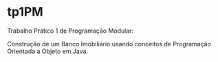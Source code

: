 # tp1PM
Trabalho Prático 1 de Programação Modular:

Construção de um Banco Imobiliário usando conceitos de Programação Orientada a Objeto em Java.
